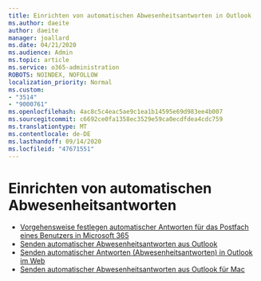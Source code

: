 ```yaml
---
title: Einrichten von automatischen Abwesenheitsantworten in Outlook
ms.author: daeite
author: daeite
manager: joallard
ms.date: 04/21/2020
ms.audience: Admin
ms.topic: article
ms.service: o365-administration
ROBOTS: NOINDEX, NOFOLLOW
localization_priority: Normal
ms.custom:
- "3514"
- "9000761"
ms.openlocfilehash: 4ac8c5c4eac5ae9c1ea1b14595e69d983ee4b007
ms.sourcegitcommit: c6692ce0fa1358ec3529e59ca0ecdfdea4cdc759
ms.translationtype: MT
ms.contentlocale: de-DE
ms.lasthandoff: 09/14/2020
ms.locfileid: "47671551"
---
```

# <a name="set-up-out-of-office-automatic-replies"></a>Einrichten von automatischen Abwesenheitsantworten

- [Vorgehensweise festlegen automatischer Antworten für das Postfach eines Benutzers in Microsoft 365](https://docs.microsoft.com/exchange/troubleshoot/configure-mailboxes/set-automatic-replies)
- [Senden automatischer Abwesenheitsantworten aus Outlook](https://support.office.com/article/9742f476-5348-4f9f-997f-5e208513bd67)
- [Senden automatischer Antworten (Abwesenheitsantworten) in Outlook im Web](https://support.office.com/article/0c193ab0-b9e1-4058-84be-a5b014242290)
- [Senden automatischer Abwesenheitsantworten aus Outlook für Mac](https://support.office.com/article/4e07ab75-beda-4f9e-bcdc-44471ebacdee)